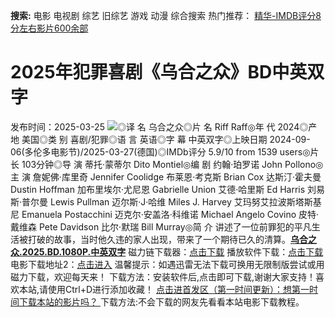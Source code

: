 **搜索:** 电影 电视剧 综艺 旧综艺 游戏 动漫 综合搜索 热门推荐： [精华-IMDB评分8分左右影片600余部](https://www.dytt8.com/html/gndy/jddy/20160320/50510.html)
# 2025年犯罪喜剧《乌合之众》BD中英双字
发布时间：2025-03-25 
![](https://img9.doubanio.com/view/photo/l_ratio_poster/public/p2918142337.jpg)◎译 名 乌合之众◎片 名 Riff Raff◎年 代 2024◎产 地 美国◎类 别 喜剧/犯罪◎语 言 英语◎字 幕 中英双字◎上映日期 2024-09-06(多伦多电影节)/2025-03-27(德国)◎IMDb评分 5.9/10 from 1539 users◎片 长 103分钟◎导 演 蒂托·蒙蒂尔 Dito Montiel◎编 剧 约翰·珀罗诺 John Pollono◎主 演 詹妮佛·库里奇 Jennifer Coolidge 布莱恩·考克斯 Brian Cox 达斯汀·霍夫曼 Dustin Hoffman 加布里埃尔·尤尼恩 Gabrielle Union 艾德·哈里斯 Ed Harris 刘易斯·普尔曼 Lewis Pullman 迈尔斯·J·哈维 Miles J. Harvey 艾玛努艾拉波斯塔斯基尼 Emanuela Postacchini 迈克尔·安盖洛·科维诺 Michael Angelo Covino 皮特·戴维森 Pete Davidson 比尔·默瑞 Bill Murray◎简 介 讲述了一位前罪犯的平凡生活被打破的故事，当时他久违的家人出现，带来了一个期待已久的清算。[**乌合之众.2025.BD.1080P.中英双字**](magnet:?xt=urn:btih:d14df9d454353d99d090998ea309f995a67e11dd&dn=%e9%98%b3%e5%85%89%e7%94%b5%e5%bd%b1dygod.org.%e4%b9%8c%e5%90%88%e4%b9%8b%e4%bc%97.2025.BD.1080P.%e4%b8%ad%e8%8b%b1%e5%8f%8c%e5%ad%97.mkv&tr=udp%3a%2f%2ftracker.opentrackr.org%3a1337%2fannounce&tr=udp%3a%2f%2fexodus.desync.com%3a6969%2fannounce) 磁力链下载器：[点击下载](https://dygod.org/js/bt.htm "qBittorrent") 播放软件下载：[点击下载](https://dygod.org/js/player.htm "PotPlayer") 电影下载地址2：[点击进入](https://dygod.org/ "阳光电影") 温馨提示：如遇迅雷无法下载可换用无限制版尝试或用磁力下载，欢迎每天来！  下载方法：安装软件后,点击即可下载,谢谢大家支持！喜欢本站,请使用Ctrl+D进行添加收藏！ [点击进首发区（第一时间更新）：想第一时间下载本站的影片吗？ ](https://www.ygdy8.net/)下载方法:不会下载的网友先看看本站电影下载教程。
